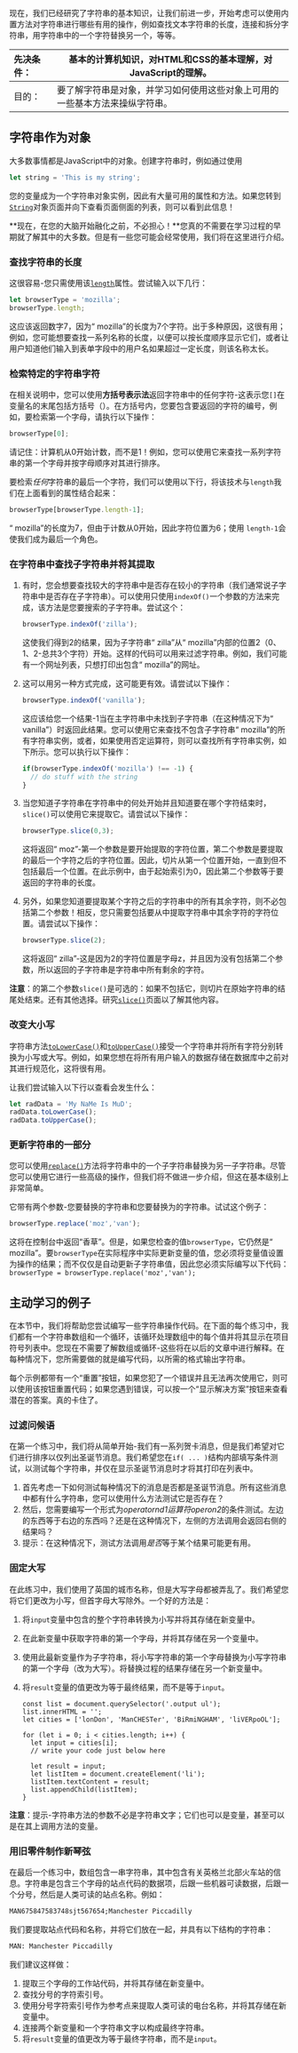 现在，我们已经研究了字符串的基本知识，让我们前进一步，开始考虑可以使用内置方法对字符串进行哪些有用的操作，例如查找文本字符串的长度，连接和拆分字符串，用字符串中的一个字符替换另一个，等等。

| 先决条件： | 基本的计算机知识，对HTML和CSS的基本理解，对JavaScript的理解。 |
| :--------- | ------------------------------------------------------------ |
| 目的：     | 要了解字符串是对象，并学习如何使用这些对象上可用的一些基本方法来操纵字符串。 |

## 字符串作为对象

大多数事情都是JavaScript中的对象。创建字符串时，例如通过使用

```js
let string = 'This is my string';
```

您的变量成为一个字符串对象实例，因此有大量可用的属性和方法。如果您转到[`String`](1/en-US/docs/Web/JavaScript/Reference/Global_Objects/String)对象页面并向下查看页面侧面的列表，则可以看到此信息！

**现在，在您的大脑开始融化之前，不必担心！**您真的不需要在学习过程的早期就了解其中的大多数。但是有一些您可能会经常使用，我们将在这里进行介绍。 



### 查找字符串的长度



这很容易-您只需使用该[`length`](1/en-US/docs/Web/JavaScript/Reference/Global_Objects/String/length)属性。尝试输入以下几行：

```js
let browserType = 'mozilla';
browserType.length;
```

这应该返回数字7，因为“ mozilla”的长度为7个字符。出于多种原因，这很有用；例如，您可能想要查找一系列名称的长度，以便可以按长度顺序显示它们，或者让用户知道他们输入到表单字段中的用户名如果超过一定长度，则该名称太长。

### 检索特定的字符串字符



在相关说明中，您可以使用**方括号表示法**返回字符串中的任何字符-这表示您`[]`在变量名的末尾包括方括号（）。在方括号内，您要包含要返回的字符的编号，例如，要检索第一个字母，请执行以下操作：

```js
browserType[0];
```

请记住：计算机从0开始计数，而不是1！例如，您可以使用它来查找一系列字符串的第一个字母并按字母顺序对其进行排序。

要检索*任何*字符串的最后一个字符，我们可以使用以下行，将该技术与`length`我们在上面看到的属性结合起来：

```js
browserType[browserType.length-1];
```

“ mozilla”的长度为7，但由于计数从0开始，因此字符位置为6；使用 `length-1`会使我们成为最后一个角色。

### 在字符串中查找子字符串并将其提取



1. 有时，您会想要查找较大的字符串中是否存在较小的字符串（我们通常说子字符串中是否存在子字符串）。可以使用只使用`indexOf()`一个参数的方法来完成，该方法是您要搜索的子字符串。尝试这个：

   ```js
   browserType.indexOf('zilla');
   ```

   这使我们得到2的结果，因为子字符串“ zilla”从“ mozilla”内部的位置2（0、1、2-总共3个字符）开始。这样的代码可以用来过滤字符串。例如，我们可能有一个网址列表，只想打印出包含“ mozilla”的网址。

1. 这可以用另一种方式完成，这可能更有效。请尝试以下操作：

   ```js
   browserType.indexOf('vanilla');
   ```

   这应该给您一个结果-1当在主字符串中未找到子字符串（在这种情况下为“ vanilla”）时返回此结果。您可以使用它来查找不包含子字符串“ mozilla”的所有字符串实例，或者，如果使用否定运算符，则可以查找所有字符串实例，如下所示。您可以执行以下操作：

   ```js
   if(browserType.indexOf('mozilla') !== -1) {
     // do stuff with the string
   }
   ```

2. 当您知道子字符串在字符串中的何处开始并且知道要在哪个字符结束时， `slice()`可以使用它来提取它。请尝试以下操作：

   ```js
   browserType.slice(0,3);
   ```

   这将返回“ moz”-第一个参数是要开始提取的字符位置，第二个参数是要提取的最后一个字符之后的字符位置。因此，切片从第一个位置开始，一直到但不包括最后一个位置。在此示例中，由于起始索引为0，因此第二个参数等于要返回的字符串的长度。

3. 另外，如果您知道要提取某个字符之后的字符串中的所有其余字符，则不必包括第二个参数！相反，您只需要包括要从中提取字符串中其余字符的字符位置。请尝试以下操作：

   ```js
   browserType.slice(2);
   ```

   这将返回“ zilla”-这是因为2的字符位置是字母z，并且因为没有包括第二个参数，所以返回的子字符串是字符串中所有剩余的字符。 

**注意**：的第二个参数`slice()`是可选的：如果不包括它，则切片在原始字符串的结尾处结束。还有其他选择。研究[`slice()`](1/en-US/docs/Web/JavaScript/Reference/Global_Objects/String/slice)页面以了解其他内容。

### 改变大小写



字符串方法[`toLowerCase()`](1/en-US/docs/Web/JavaScript/Reference/Global_Objects/String/toLowerCase)和[`toUpperCase()`](1/en-US/docs/Web/JavaScript/Reference/Global_Objects/String/toUpperCase)接受一个字符串并将所有字符分别转换为小写或大写。例如，如果您想在将所有用户输入的数据存储在数据库中之前对其进行规范化，这将很有用。

让我们尝试输入以下行以查看会发生什么：

```js
let radData = 'My NaMe Is MuD';
radData.toLowerCase();
radData.toUpperCase();
```

### 更新字符串的一部分



您可以使用[`replace()`](1/en-US/docs/Web/JavaScript/Reference/Global_Objects/String/replace)方法将字符串中的一个子字符串替换为另一子字符串。尽管您可以使用它进行一些高级的操作，但我们将不做进一步介绍，但这在基本级别上非常简单。

它带有两个参数-您要替换的字符串和您要替换为的字符串。试试这个例子：

```js
browserType.replace('moz','van');
```

这将在控制台中返回“香草”。但是，如果您检查的值`browserType`，它仍然是“ mozilla”。要`browserType`在实际程序中实际更新变量的值，您必须将变量值设置为操作的结果；而不仅仅是自动更新子字符串值，因此您必须实际编写以下代码：`browserType = browserType.replace('moz','van');`

## 主动学习的例子

在本节中，我们将帮助您尝试编写一些字符串操作代码。在下面的每个练习中，我们都有一个字符串数组和一个循环，该循环处理数组中的每个值并将其显示在项目符号列表中。您现在不需要了解数组或循环-这些将在以后的文章中进行解释。在每种情况下，您所需要做的就是编写代码，以所需的格式输出字符串。

每个示例都带有一个“重置”按钮，如果您犯了一个错误并且无法再次使用它，则可以使用该按钮重置代码；如果您遇到错误，可以按一个“显示解决方案”按钮来查看潜在的答案。真的卡住了。

### 过滤问候语



在第一个练习中，我们将从简单开始-我们有一系列贺卡消息，但是我们希望对它们进行排序以仅列出圣诞节消息。我们希望您在`if( ... )`结构内部填写条件测试，以测试每个字符串，并仅在显示圣诞节消息时才将其打印在列表中。

1. 首先考虑一下如何测试每种情况下的消息是否都是圣诞节消息。所有这些消息中都有什么字符串，您可以使用什么方法测试它是否存在？
2. 然后，您需要编写一个形式为*operatornd1运算符operon2*的条件测试。左边的东西等于右边的东西吗？还是在这种情况下，左侧的方法调用会返回右侧的结果吗？
3. 提示：在这种情况下，测试方法调用*是否*等于某个结果可能更有用。



### 固定大写



在此练习中，我们使用了英国的城市名称，但是大写字母都被弄乱了。我们希望您将它们更改为小写，但首字母大写除外。一个好的方法是：

1. 将`input`变量中包含的整个字符串转换为小写并将其存储在新变量中。

2. 在此新变量中获取字符串的第一个字母，并将其存储在另一个变量中。

3. 使用此最新变量作为子字符串，将小写字符串的第一个字母替换为小写字符串的第一个字母（改为大写）。将替换过程的结果存储在另一个新变量中。

4. 将`result`变量的值更改为等于最终结果，而不是等于`input`。

   ```
   const list = document.querySelector('.output ul');
   list.innerHTML = '';
   let cities = ['lonDon', 'ManCHESTer', 'BiRmiNGHAM', 'liVERpoOL'];
   
   for (let i = 0; i < cities.length; i++) {
     let input = cities[i];
     // write your code just below here
   
     let result = input;
     let listItem = document.createElement('li');
     listItem.textContent = result;
     list.appendChild(listItem);
   }
   
   ```

   

**注意**：提示-字符串方法的参数不必是字符串文字；它们也可以是变量，甚至可以是在其上调用方法的变量。



### 用旧零件制作新琴弦



在最后一个练习中，数组包含一串字符串，其中包含有关英格兰北部火车站的信息。字符串是包含三个字母的站点代码的数据项，后跟一些机器可读数据，后跟一个分号，然后是人类可读的站点名称。例如：

```html
MAN675847583748sjt567654;Manchester Piccadilly
```

我们要提取站点代码和名称，并将它们放在一起，并具有以下结构的字符串：

```html
MAN: Manchester Piccadilly
```

我们建议这样做：

1. 提取三个字母的工作站代码，并将其存储在新变量中。
2. 查找分号的字符索引号。
3. 使用分号字符索引号作为参考点来提取人类可读的电台名称，并将其存储在新变量中。
4. 连接两个新变量和一个字符串文字以构成最终字符串。
5. 将`result`变量的值更改为等于最终字符串，而不是`input`。